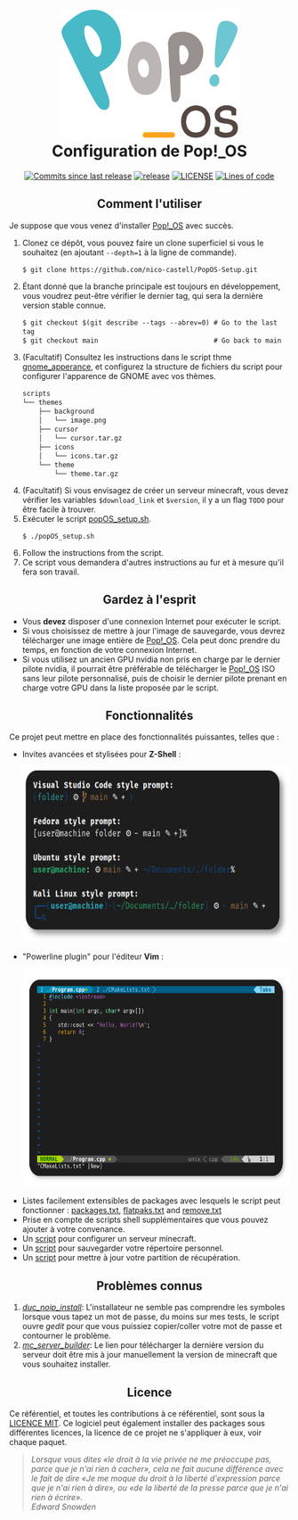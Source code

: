 <h1 align="center">
	<img src="assets/logo.svg" width="317" height="230">
	<br>Configuration de Pop!_OS<br>
</h1>
<p align="center">
	<a href="https://github.com/nico-castell/PopOS-Setup/commits"><img alt="Commits since last release" src="https://img.shields.io/github/commits-since/nico-castell/PopOS-Setup/latest?label=Commits%20since%20last%20release&color=informational&logo=git&logoColor=white&style=flat-square"></a>
	<a href="https://github.com/nico-castell/PopOS-Setup/releases"><img alt="release" src="https://img.shields.io/github/v/release/nico-castell/PopOS-Setup?color=informational&label=Release&logo=GitHub&logoColor=white&style=flat-square"></a>
	<a href="LICENSE"><img alt="LICENSE" src="https://img.shields.io/github/license/nico-castell/PopOS-Setup?color=informational&label=License&logo=Open%20Source%20Initiative&logoColor=white&style=flat-square"></a>
	<a href="https://github.com/nico-castell/PopOS-Setup"><img alt="Lines of code" src="https://img.shields.io/tokei/lines/github/nico-castell/PopOS-Setup?label=Lines%20of%20code&color=informational&logo=GNU%20bash&logoColor=white&style=flat-square"></a>
</p>

<h2 align="center">Comment l'utiliser</h2>

Je suppose que vous venez d'installer [Pop!_OS](https://pop.system76.com/) avec succès.

1. Clonez ce dépôt, vous pouvez faire un clone superficiel si vous le souhaitez (en ajoutant `--depth=1` à la ligne
de commande).
	```shell
	$ git clone https://github.com/nico-castell/PopOS-Setup.git
	```
2. Étant donné que la branche principale est toujours en développement, vous voudrez peut-être vérifier le dernier tag,
qui sera la dernière version stable connue.
	```shell
	$ git checkout $(git describe --tags --abrev=0) # Go to the last tag
	$ git checkout main                             # Go back to main
	```
3. (Facultatif) Consultez les instructions dans le script thme [gnome_apperance](scripts/gnome_appearance.sh),
	et configurez la structure de fichiers du script pour configurer l'apparence de GNOME avec vos thèmes.
	```
	scripts
	└── themes
	    ├── background
	    │   └── image.png
	    ├── cursor
	    │   └── cursor.tar.gz
	    ├── icons
	    │   └── icons.tar.gz
	    └── theme
	        └── theme.tar.gz
	```
4. (Facultatif) Si vous envisagez de créer un serveur minecraft, vous devez vérifier les variables `$download_link` 
	et `$version`, il y a un flag `TODO` pour être facile à trouver.
5. Exécuter le script [popOS_setup.sh](popOS_setup.sh).
	```shell
	$ ./popOS_setup.sh
	```
6. Follow the instructions from the script.
7. Ce script vous demandera d'autres instructions au fur et à mesure qu'il fera son travail.

<h2 align="center">Gardez à l'esprit</h2>

- Vous **devez** disposer d'une connexion Internet pour exécuter le script.
- Si vous choisissez de mettre à jour l'image de sauvegarde, vous devrez télécharger une image entière de
    [Pop!_OS](https://pop.system76.com/). Cela peut donc prendre du temps, en fonction de votre connexion
Internet.
- Si vous utilisez un ancien GPU nvidia non pris en charge par le dernier pilote nvidia, il pourrait être préférable
    de télécharger le [Pop!_OS](https://pop.system76.com/) ISO sans leur pilote personnalisé, puis
    de choisir le dernier pilote prenant en charge votre GPU dans la liste proposée par le script.

<h2 align="center">Fonctionnalités</h2>

Ce projet peut mettre en place des fonctionnalités puissantes, telles que :

- Invites avancées et stylisées pour **Z-Shell** :
	<p align="center"><img width="600" height="315" src="assets/prompts.png"></p>
- "Powerline plugin" pour l'éditeur **Vim** :
	<p align="center"><img width="600" height="390" src="assets/vim-powerline.png"></p>
- Listes facilement extensibles de packages avec lesquels le script peut fonctionner : [packages.txt](packages.txt),
	[flatpaks.txt](flatpaks.txt) and [remove.txt](remove.txt)
- Prise en compte de scripts shell supplémentaires que vous pouvez ajouter à votre convenance.
- Un [script](scripts/mc_server_builder.sh) pour configurer un serveur minecraft.
- Un [script](back_me_up.sh) pour sauvegarder votre répertoire personnel.
- Un [script](scripts/update_recovery.sh) pour mettre à jour votre partition de récupération.

<h2 align="center">Problèmes connus</h2>

1. [*duc_noip_install*](duc_noip_install): L'installateur ne semble pas comprendre les symboles lorsque
vous tapez un mot de passe, du moins sur mes tests, le script ouvre *gedit* pour que vous puissiez copier/coller votre
mot de passe et contourner le problème.
2. [*mc_server_builder*](mc_server_builder): Le lien pour télécharger la dernière version du serveur
doit être mis à jour manuellement la version de minecraft que vous souhaitez installer.

<h2 align="center">Licence</h2>

Ce référentiel, et toutes les contributions à ce référentiel, sont sous la [LICENCE MIT](LICENSE).
Ce logiciel peut également installer des packages sous différentes licences, la licence de ce projet ne
s'appliquer à eux, voir chaque paquet.

> *Lorsque vous dites «le droit à la vie privée ne me préoccupe pas, parce que je n'ai rien à cacher», cela ne fait aucune différence avec le fait de dire «Je me moque du droit à la liberté d'expression parce que je n'ai rien à dire», ou «de la liberté de la presse parce que je n'ai rien à écrire»*.  
> *Edward Snowden*
